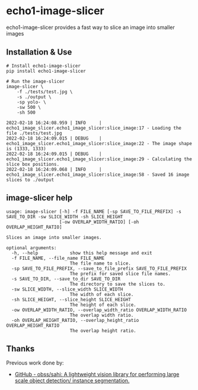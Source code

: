 # echo1-image-slicer

echo1-image-slicer provides a fast way to slice an image into smaller images

## Installation & Use

```shell
# Install echo1-image-slicer
pip install echo1-image-slicer

# Run the image-slicer
image-slicer \
    -f ./tests/test.jpg \
    -s ./output \
    -sp yolo- \
    -sw 500 \
    -sh 500 

2022-02-18 16:24:08.959 | INFO     | echo1_image_slicer.echo1_image_slicer:slice_image:17 - Loading the file ./tests/test.jpg
2022-02-18 16:24:09.015 | DEBUG    | echo1_image_slicer.echo1_image_slicer:slice_image:22 - The image shape is (1333, 1333)
2022-02-18 16:24:09.015 | DEBUG    | echo1_image_slicer.echo1_image_slicer:slice_image:29 - Calculating the slice box positions.
2022-02-18 16:24:09.068 | INFO     | echo1_image_slicer.echo1_image_slicer:slice_image:58 - Saved 16 image slices to ./output
```

## image-slicer help

```shell
usage: image-slicer [-h] -f FILE_NAME [-sp SAVE_TO_FILE_PREFIX] -s SAVE_TO_DIR -sw SLICE_WIDTH -sh SLICE_HEIGHT
                    [-ow OVERLAP_WIDTH_RATIO] [-oh OVERLAP_HEIGHT_RATIO]

Slices an image into smaller images.

optional arguments:
  -h, --help            show this help message and exit
  -f FILE_NAME, --file_name FILE_NAME
                        The file name to slice.
  -sp SAVE_TO_FILE_PREFIX, --save_to_file_prefix SAVE_TO_FILE_PREFIX
                        The prefix for saved slice file names.
  -s SAVE_TO_DIR, --save_to_dir SAVE_TO_DIR
                        The directory to save the slices to.
  -sw SLICE_WIDTH, --slice_width SLICE_WIDTH
                        The width of each slice.
  -sh SLICE_HEIGHT, --slice_height SLICE_HEIGHT
                        The height of each slice.
  -ow OVERLAP_WIDTH_RATIO, --overlap_width_ratio OVERLAP_WIDTH_RATIO
                        The overlap width ratio.
  -oh OVERLAP_HEIGHT_RATIO, --overlap_height_ratio OVERLAP_HEIGHT_RATIO
                        The overlap height ratio.
```

## Thanks

Previous work done by:

* [GitHub - obss/sahi: A lightweight vision library for performing large scale object detection/ instance segmentation.](https://github.com/obss/sahi)
